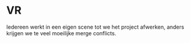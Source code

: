 # VR
Iedereen werkt in een eigen scene tot we het project afwerken, anders krijgen we te veel moeilijke merge conflicts.
